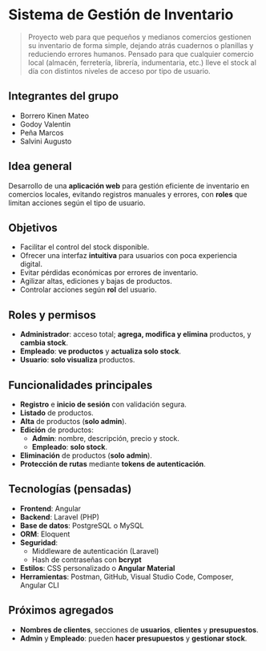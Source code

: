 # Sistema de Gestión de Inventario

> Proyecto web para que pequeños y medianos comercios gestionen su inventario de forma simple, dejando atrás cuadernos o planillas y reduciendo errores humanos. Pensado para que cualquier comercio local (almacén, ferretería, librería, indumentaria, etc.) lleve el stock al día con distintos niveles de acceso por tipo de usuario. 

## Integrantes del grupo
- Borrero Kinen Mateo  
- Godoy Valentin  
- Peña Marcos  
- Salvini Augusto  

## Idea general
Desarrollo de una **aplicación web** para gestión eficiente de inventario en comercios locales, evitando registros manuales y errores, con **roles** que limitan acciones según el tipo de usuario.

## Objetivos
- Facilitar el control del stock disponible.  
- Ofrecer una interfaz **intuitiva** para usuarios con poca experiencia digital.  
- Evitar pérdidas económicas por errores de inventario.  
- Agilizar altas, ediciones y bajas de productos.  
- Controlar acciones según **rol** del usuario.

## Roles y permisos
- **Administrador**: acceso total; **agrega, modifica y elimina** productos, y **cambia stock**.  
- **Empleado**: **ve productos** y **actualiza solo stock**.  
- **Usuario**: **solo visualiza** productos.

## Funcionalidades principales
- **Registro** e **inicio de sesión** con validación segura.  
- **Listado** de productos.  
- **Alta** de productos (**solo admin**).  
- **Edición** de productos:  
  - **Admin**: nombre, descripción, precio y stock.  
  - **Empleado**: **solo stock**.  
- **Eliminación** de productos (**solo admin**).  
- **Protección de rutas** mediante **tokens de autenticación**.

## Tecnologías (pensadas)
- **Frontend**: Angular  
- **Backend**: Laravel (PHP)  
- **Base de datos**: PostgreSQL o MySQL  
- **ORM**: Eloquent  
- **Seguridad**:  
  - Middleware de autenticación (Laravel)  
  - Hash de contraseñas con **bcrypt**  
- **Estilos**: CSS personalizado o **Angular Material**  
- **Herramientas**: Postman, GitHub, Visual Studio Code, Composer, Angular CLI

## Próximos agregados
- **Nombres de clientes**, secciones de **usuarios**, **clientes** y **presupuestos**.  
- **Admin** y **Empleado**: pueden **hacer presupuestos** y **gestionar stock**.
